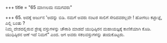 +++
title = "65 ಮಾಣಲದು ನಮಗವರು"

+++
65. ಅದಕ್ಕೆ ಅರ್ಜುನ 'ಅದನ್ನು ಬಿಡಿ. ನಮಗೆ ಅವರು ನಂಟರ ಸಾಲಿಗೆ ಸೇರಿದವರಲ್ಲವೇ ! ಹೋಗಲು ಕಟ್ಟಾಜ್ಞೆ, ಎಲ್ಲಿ ಬಂತು ?   
ನಿಮ್ಮ ದೇಶದಲ್ಲಿರುವ ಶ್ರೇಷ್ಠ ವಸ್ತುಗಳನ್ನು ಚೌಕಾಶಿ ಮಾಡದೆ ಯುಧಿಷ್ಠಿರನ ಮಹಾಯಜ್ಞಕ್ಕೆ ಕಾಣಿಕೆಯಾಗಿ ಕೊಡಿ.  ಯುಧಿಷ್ಠಿರನ ಆಣೆ ಇದೆ ನಿಮಗೆ" ಎಂದ. ಆಗ ಅವರು ಸಕಲವಸ್ತುಗಳನ್ನು ತಂದುಕೊಟ್ಟರು.
